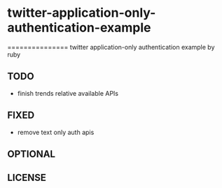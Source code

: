 # twitter-application-only-authentication-example
===============
twitter application-only authentication example by ruby

TODO
----

* finish trends relative available APIs

FIXED
----
* remove text only auth apis

OPTIONAL
----

LICENSE
-------
